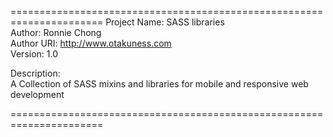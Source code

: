 
======================================================================
Project Name:  SASS libraries<br/>
Author: Ronnie Chong<br/>
Author URI: http://www.otakuness.com<br/>
Version: 1.0<br/>

Description:<br/>
A Collection of SASS mixins and libraries for mobile and responsive web development



======================================================================
